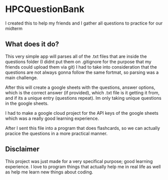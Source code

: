 # HPCQuestionBank
I created this to help my friends and I gather all questions to practice for our midterm

## What does it do?
This very simple app will parses all of the .txt files that are inside the questions folder (I didnt put them on .gitignore for the purpose that my friends could upload them via git)
I had to take into consideration that the questions are not always gonna follow the same fortmat, so parsing was a main challenge.

After this will create a google sheets with the questions, answer options, which is the correct answer (if provided), which .txt file is it getting it from, and if its a unique entry (questions repeat). Im only taking unique questions in the google sheets. 

I had to make a google cloud project for the API keys of the google sheets which was a really good learning experience. 

After I sent this file into a program that does flashcards, so we can actually pracice the questions in a more practical manner. 

## Disclaimer

This project was just made for a very specifical purpose; good learning experience. I love to program things that actually help me in real life as well as help me learn new things about coding. 



